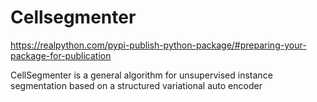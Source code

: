 # Cellsegmenter 

https://realpython.com/pypi-publish-python-package/#preparing-your-package-for-publication

CellSegmenter is a general algorithm for unsupervised 
instance segmentation based on a structured variational auto encoder
